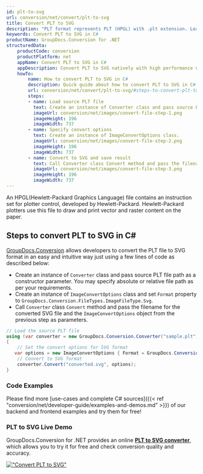 ```yaml
---
id: plt-to-svg
url: conversion/net/convert/plt-to-svg
title: Convert PLT to SVG
description: "PLT format represents PLT (HPGL) with .plt extension. Learn how to convert PLT to SVG file programmatically in C# language using GroupDocs.Conversion for .NET library."
keywords: Convert PLT to SVG in C#
productName: GroupDocs.Conversion for .NET
structuredData:
    productCode: conversion
    productPlatform: net
    appName: Convert PLT to SVG in C#
    appDescription: Convert PLT to SVG natively with high performance using C# language and server side GroupDocs.Conversion for .NET APIs, without the use of any software like Microsoft or Open Office.
    howTo:
        name: How to convert PLT to SVG in C# 
        description: Quick guide about how to convert PLT to SVG in C# with high performance and accuracy.
        url: conversion/net/convert/plt-to-svg/#steps-to-convert-plt-to-svg-in-c
        steps:
        - name: Load source PLT file 
          text: Create an instance of Converter class and pass source PLT file path as a constructor parameter. You may specify absolute or relative file path as per your requirements. 
          imageUrl: conversion/net/images/convert-file-step-1.png
          imageHeight: 196
          imageWidth: 737
        - name: Specify convert options 
          text: Create an instance of ImageConvertOptions class.
          imageUrl: conversion/net/images/convert-file-step-2.png
          imageHeight: 196
          imageWidth: 737
        - name: Convert to SVG and save result 
          text: Call Converter class Convert method and pass the filename for the converted HTML file and the ImageConvertOptions object from the previous step as parameters.
          imageUrl: conversion/net/images/convert-file-step-3.png
          imageHeight: 196
          imageWidth: 737
---
```


An HPGL(Hewlett-Packard Graphics Language) file contains an instruction set for plotter control, developed by Hewlett-Packard. Hewlett-Packard plotters use this file to draw and print vector and raster content on the paper.

## Steps to convert PLT to SVG in C#

[GroupDocs.Conversion](https://products.groupdocs.com/conversion/net) allows developers to convert the PLT file to SVG format in an easy and intuitive way just using a few lines of code as described below:

* Create an instance of `Converter` class and pass source PLT file path as a constructor parameter. You may specify absolute or relative file path as per your requirements. 
* Create an instance of `ImageConvertOptions` class and set `Format` property to `GroupDocs.Conversion.FileTypes.ImageFileType.Svg`.
* Call `Converter` class `Convert` method and pass the filename for the converted SVG file and the `ImageConvertOptions` object from the previous step as parameters.

```csharp
// Load the source PLT file
using (var converter = new GroupDocs.Conversion.Converter("sample.plt"))
{
    // Set the convert options for SVG format
   var options = new ImageConvertOptions { Format = GroupDocs.Conversion.FileTypes.ImageFileType.Svg };
    // Convert to SVG format
    converter.Convert("converted.svg", options);
}
```

### Code Examples

Please find more [use-cases and complete C# sources]({{< ref "conversion/net/developer-guide/examples-and-demos.md" >}}) of our backend and frontend examples and try them for free!

### PLT to SVG Live Demo

GroupDocs.Conversion for .NET provides an online [**PLT to SVG converter**](https://products.groupdocs.app/conversion/plt-to-svg), which allows you to try it for free and check conversion quality and accuracy.

[!["Convert PLT to SVG"](conversion/net/images/convert-to-svg/convert-plt-to-svg.png)](https://products.groupdocs.app/conversion/plt-to-svg)